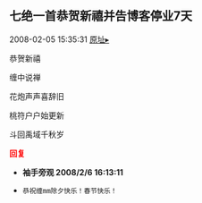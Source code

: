 ## 七绝一首恭贺新禧并告博客停业7天
2008-02-05 15:35:31
[原址▸](http://www.fxgan.com/chan_time/2008_01_06/915.htm)


恭贺新禧

缠中说禅

花炮声声喜辞旧

桃符户户始更新

斗回禹域千秋岁




**<font color='red'>回复</font>**


- **袖手旁观 2008/2/6 16:13:11**
- ```
  恭祝缠mm除夕快乐！春节快乐！
  ```
